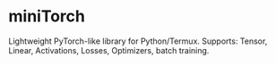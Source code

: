 # miniTorch

Lightweight PyTorch-like library for Python/Termux.
Supports: Tensor, Linear, Activations, Losses, Optimizers, batch training.


